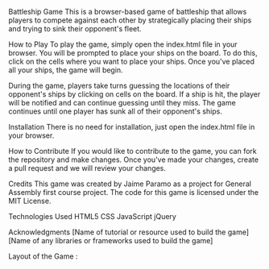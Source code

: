 Battleship Game
This is a browser-based game of battleship that allows players to compete against each other by strategically placing their ships and trying to sink their opponent's fleet.

How to Play
To play the game, simply open the index.html file in your browser. You will be prompted to place your ships on the board. To do this, click on the cells where you want to place your ships. Once you've placed all your ships, the game will begin.

During the game, players take turns guessing the locations of their opponent's ships by clicking on cells on the board. If a ship is hit, the player will be notified and can continue guessing until they miss. The game continues until one player has sunk all of their opponent's ships.

Installation
There is no need for installation, just open the index.html file in your browser.

How to Contribute
If you would like to contribute to the game, you can fork the repository and make changes. Once you've made your changes, create a pull request and we will review your changes.

Credits
This game was created by Jaime Paramo as a project for General Assembly first course project. The code for this game is licensed under the MIT License.

Technologies Used
HTML5
CSS
JavaScript
jQuery

Acknowledgments
[Name of tutorial or resource used to build the game]
[Name of any libraries or frameworks used to build the game]

Layout of the Game :
